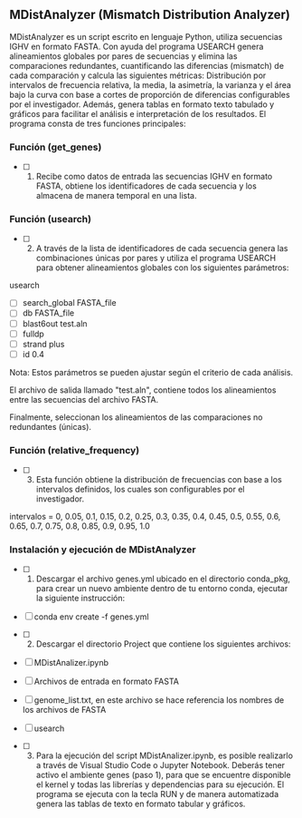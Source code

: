 ## MDistAnalyzer (Mismatch Distribution Analyzer)

MDistAnalyzer es un script escrito en lenguaje Python, utiliza secuencias IGHV en formato FASTA. Con ayuda del programa USEARCH genera alineamientos globales por pares de secuencias 
y elimina las comparaciones redundantes, cuantificando las diferencias (mismatch) de cada comparación y calcula las siguientes métricas: Distribución por intervalos de frecuencia relativa, la media, la asimetría, la varianza y el área bajo la curva con base a cortes de proporción de diferencias configurables por el investigador. Además, genera tablas en formato texto tabulado y gráficos para facilitar el análisis e interpretación de los resultados. El programa consta de tres funciones principales:


### Función (get_genes)

- [ ] 1. Recibe como datos de entrada las secuencias IGHV en formato FASTA, obtiene los identificadores de cada secuencia y los almacena de manera temporal en una lista.

### Función (usearch)

- [ ] 2. A través de la lista de identificadores de cada secuencia genera las combinaciones únicas por pares y utiliza el programa USEARCH para obtener alineamientos globales con los siguientes parámetros:

usearch

- [ ] search_global FASTA_file
- [ ] db FASTA_file
- [ ] blast6out test.aln 
- [ ] fulldp
- [ ] strand plus 
- [ ] id 0.4

Nota: Estos parámetros se pueden ajustar según el criterio de cada análisis.

El archivo de salida llamado "test.aln", contiene todos los alineamientos entre las secuencias del archivo FASTA. 

Finalmente, seleccionan los alineamientos de las comparaciones no redundantes (únicas).

### Función (relative_frequency)

- [ ] 3. Esta función obtiene la distribución de frecuencias con base a los intervalos definidos, los cuales son configurables por el investigador.

intervalos = 0, 0.05, 0.1, 0.15, 0.2, 0.25, 0.3, 0.35, 0.4, 0.45, 0.5, 0.55, 0.6, 0.65, 0.7, 0.75, 0.8, 0.85, 0.9, 0.95, 1.0

### Instalación y ejecución de MDistAnalyzer

- [ ] 1. Descargar el archivo genes.yml ubicado en el directorio conda_pkg, para crear un nuevo ambiente dentro de tu entorno conda, ejecutar la siguiente instrucción:

- [ ] conda env create -f genes.yml

- [ ] 2. Descargar el directorio Project que contiene los siguientes archivos:

- [ ] MDistAnalizer.ipynb
- [ ] Archivos de entrada en formato FASTA
- [ ] genome_list.txt, en este archivo se hace referencia los nombres de los archivos de FASTA
- [ ] usearch

- [ ] 3. Para la ejecución del script MDistAnalizer.ipynb, es posible realizarlo a través de Visual Studio Code o Jupyter Notebook. Deberás tener activo el ambiente genes (paso 1), para que se encuentre disponible el kernel y todas las librerías y dependencias para su ejecución. El programa se ejecuta con la tecla RUN y de manera automatizada genera las tablas de texto en formato tabular y gráficos.
